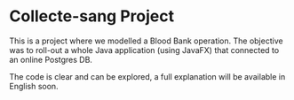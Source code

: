# Collecte-sang Project
This is a project where we modelled a Blood Bank operation. The objective was to roll-out a whole Java application (using JavaFX) that connected to an online Postgres DB. 

The code is clear and can be explored, a full explanation will be available in English soon.